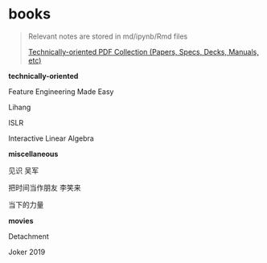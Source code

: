 # books

> Relevant notes are stored in md/ipynb/Rmd files
>
> [Technically-oriented PDF Collection (Papers, Specs, Decks, Manuals, etc)](https://github.com/tpn/pdfs)



**technically-oriented**

Feature Engineering Made Easy

Lihang

ISLR

Interactive Linear Algebra



**miscellaneous**

见识 吴军

把时间当作朋友 李笑来

当下的力量



**movies**

Detachment

Joker 2019


